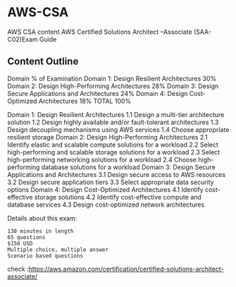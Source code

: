 # AWS-CSA 
AWS  CSA content
AWS Certified Solutions Architect –Associate (SAA-C02)Exam Guide

## Content Outline

Domain	% of Examination
Domain 1: Design Resilient Architectures	30%
Domain 2: Design High-Performing Architectures	28%
Domain 3: Design Secure Applications and Architectures	24%
Domain 4: Design Cost-Optimized Architectures	18%
TOTAL	100%


Domain 1: Design Resilient Architectures
1.1	Design a multi-tier architecture solution
1.2	Design highly available and/or fault-tolerant architectures
1.3	Design decoupling mechanisms using AWS services
1.4	Choose appropriate resilient storage
Domain 2: Design High-Performing Architectures
2.1	Identify elastic and scalable compute solutions for a workload
2.2	Select high-performing and scalable storage solutions for a workload
2.3	Select high-performing networking solutions for a workload
2.4	Choose high-performing database solutions for a workload
Domain 3: Design Secure Applications and Architectures
3.1	Design secure access to AWS resources
3.2	Design secure application tiers
3.3	Select appropriate data security options
Domain 4: Design Cost-Optimized Architectures
4.1	Identify cost-effective storage solutions
4.2	Identify cost-effective compute and database services
4.3	Design cost-optimized network architectures


Details about this exam:

    130 minutes in length
    65 questions
    $150 USD
    Multiple choice, multiple answer
    Scenario based questions

check :https://aws.amazon.com/certification/certified-solutions-architect-associate/


